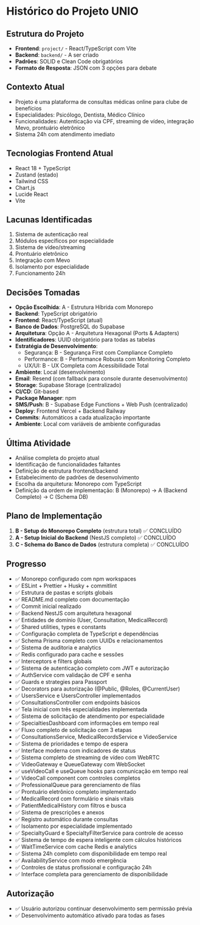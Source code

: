 # Histórico do Projeto UNIO

## Estrutura do Projeto
- **Frontend**: `project/` - React/TypeScript com Vite
- **Backend**: `backend/` - A ser criado
- **Padrões**: SOLID e Clean Code obrigatórios
- **Formato de Resposta**: JSON com 3 opções para debate

## Contexto Atual
- Projeto é uma plataforma de consultas médicas online para clube de benefícios
- Especialidades: Psicólogo, Dentista, Médico Clínico
- Funcionalidades: Autenticação via CPF, streaming de vídeo, integração Mevo, prontuário eletrônico
- Sistema 24h com atendimento imediato

## Tecnologias Frontend Atual
- React 18 + TypeScript
- Zustand (estado)
- Tailwind CSS
- Chart.js
- Lucide React
- Vite

## Lacunas Identificadas
1. Sistema de autenticação real
2. Módulos específicos por especialidade
3. Sistema de vídeo/streaming
4. Prontuário eletrônico
5. Integração com Mevo
6. Isolamento por especialidade
7. Funcionamento 24h

## Decisões Tomadas
- **Opção Escolhida**: A - Estrutura Híbrida com Monorepo
- **Backend**: TypeScript obrigatório
- **Frontend**: React/TypeScript (atual)
- **Banco de Dados**: PostgreSQL do Supabase
- **Arquitetura**: Opção A - Arquitetura Hexagonal (Ports & Adapters)
- **Identificadores**: UUID obrigatório para todas as tabelas
- **Estratégia de Desenvolvimento**: 
  - Segurança: B - Segurança First com Compliance Completo
  - Performance: B - Performance Robusta com Monitoring Completo  
  - UX/UI: B - UX Completa com Acessibilidade Total
- **Ambiente**: Local (desenvolvimento)
- **Email**: Resend (com fallback para console durante desenvolvimento)
- **Storage**: Supabase Storage (centralizado)
- **CI/CD**: Git-based
- **Package Manager**: npm
- **SMS/Push**: B - Supabase Edge Functions + Web Push (centralizado)
- **Deploy**: Frontend Vercel + Backend Railway
- **Commits**: Automáticos a cada atualização importante
- **Ambiente**: Local com variáveis de ambiente configuradas

## Última Atividade
- Análise completa do projeto atual
- Identificação de funcionalidades faltantes
- Definição de estrutura frontend/backend
- Estabelecimento de padrões de desenvolvimento
- Escolha da arquitetura: Monorepo com TypeScript
- Definição da ordem de implementação: B (Monorepo) → A (Backend Completo) → C (Schema DB)

## Plano de Implementação
1. **B - Setup do Monorepo Completo** (estrutura total) ✅ CONCLUÍDO
2. **A - Setup Inicial do Backend** (NestJS completo) ✅ CONCLUÍDO
3. **C - Schema do Banco de Dados** (estrutura completa) ✅ CONCLUÍDO

## Progresso
- ✅ Monorepo configurado com npm workspaces
- ✅ ESLint + Prettier + Husky + commitlint
- ✅ Estrutura de pastas e scripts globais
- ✅ README.md completo com documentação
- ✅ Commit inicial realizado
- ✅ Backend NestJS com arquitetura hexagonal
- ✅ Entidades de domínio (User, Consultation, MedicalRecord)
- ✅ Shared utilities, types e constants
- ✅ Configuração completa de TypeScript e dependências
- ✅ Schema Prisma completo com UUIDs e relacionamentos
- ✅ Sistema de auditoria e analytics
- ✅ Redis configurado para cache e sessões
- ✅ Interceptors e filters globais
- ✅ Sistema de autenticação completo com JWT e autorização
- ✅ AuthService com validação de CPF e senha
- ✅ Guards e strategies para Passport
- ✅ Decorators para autorização (@Public, @Roles, @CurrentUser)
- ✅ UsersService e UsersController implementados
- ✅ ConsultationsController com endpoints básicos
- ✅ Tela inicial com três especialidades implementada
- ✅ Sistema de solicitação de atendimento por especialidade
- ✅ SpecialtiesDashboard com informações em tempo real
- ✅ Fluxo completo de solicitação com 3 etapas
- ✅ ConsultationsService, MedicalRecordsService e VideoService
- ✅ Sistema de prioridades e tempo de espera
- ✅ Interface moderna com indicadores de status
- ✅ Sistema completo de streaming de vídeo com WebRTC
- ✅ VideoGateway e QueueGateway com WebSocket
- ✅ useVideoCall e useQueue hooks para comunicação em tempo real
- ✅ VideoCall component com controles completos
- ✅ ProfessionalQueue para gerenciamento de filas
- ✅ Prontuário eletrônico completo implementado
- ✅ MedicalRecord com formulário e sinais vitais
- ✅ PatientMedicalHistory com filtros e busca
- ✅ Sistema de prescrições e anexos
- ✅ Registro automático durante consultas
- ✅ Isolamento por especialidade implementado
- ✅ SpecialtyGuard e SpecialtyFilterService para controle de acesso
- ✅ Sistema de tempo de espera inteligente com cálculos históricos
- ✅ WaitTimeService com cache Redis e analytics
- ✅ Sistema 24h completo com disponibilidade em tempo real
- ✅ AvailabilityService com modo emergência
- ✅ Controles de status profissional e configuração 24h
- ✅ Interface completa para gerenciamento de disponibilidade

## Autorização
- ✅ Usuário autorizou continuar desenvolvimento sem permissão prévia
- ✅ Desenvolvimento automático ativado para todas as fases
